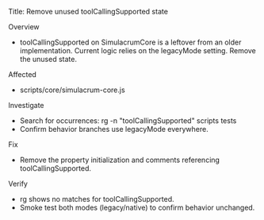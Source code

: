 Title: Remove unused toolCallingSupported state

Overview
- toolCallingSupported on SimulacrumCore is a leftover from an older implementation. Current logic relies on the legacyMode setting. Remove the unused state.

Affected
- scripts/core/simulacrum-core.js

Investigate
- Search for occurrences: rg -n "toolCallingSupported" scripts tests
- Confirm behavior branches use legacyMode everywhere.

Fix
- Remove the property initialization and comments referencing toolCallingSupported.

Verify
- rg shows no matches for toolCallingSupported.
- Smoke test both modes (legacy/native) to confirm behavior unchanged.

